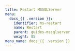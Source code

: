 ```yaml
---
title: Restart MSSQLServer
menu:
  docs_{{ .version }}:
    identifier: ms-restart
    name: Restart
    parent: guides-mssqlserver
    weight: 85
menu_name: docs_{{ .version }}
---
```

